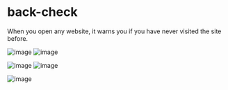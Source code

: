 # back-check
When you open any website, it warns you if you have never visited the site before.

![image](https://github.com/user-attachments/assets/0631a22e-5a19-4af8-a873-b6bec854b0c5)  ![image](https://github.com/user-attachments/assets/7547eb8f-7c2f-4a6d-b708-fb629764cf70)

![image](https://github.com/user-attachments/assets/3676a4de-448c-46ff-9cf3-d8ee1a1288bc)  ![image](https://github.com/user-attachments/assets/8946195b-0ad3-4652-9361-bee17a8e5c8a)

![image](https://github.com/user-attachments/assets/30ed100b-72db-49b3-81c3-d7b7f8327b10)





